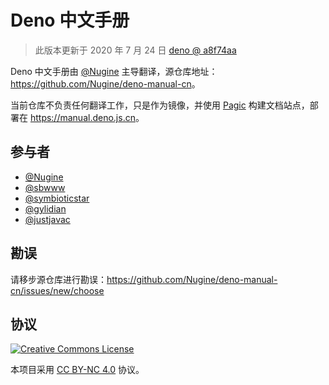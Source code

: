 # Deno 中文手册

> 此版本更新于 2020 年 7 月 24 日 [deno @ a8f74aa](https://github.com/denoland/deno/tree/a8f74aa381c99e9c3c3d8fdfde02919966a3a824)

Deno 中文手册由 [@Nugine](https://github.com/Nugine) 主导翻译，源仓库地址：<https://github.com/Nugine/deno-manual-cn>。

当前仓库不负责任何翻译工作，只是作为镜像，并使用 [Pagic](https://github.com/xcatliu/pagic) 构建文档站点，部署在 <https://manual.deno.js.cn>。

## 参与者

- [@Nugine](https://github.com/Nugine)
- [@sbwww](https://github.com/sbwww)
- [@symbioticstar](https://github.com/symbioticstar)
- [@gylidian](https://github.com/gylidian)
- [@justjavac](https://github.com/justjavac)

## 勘误

请移步源仓库进行勘误：<https://github.com/Nugine/deno-manual-cn/issues/new/choose>

## 协议

[![Creative Commons License](https://licensebuttons.net/l/by-nc/4.0/88x31.png)](http://creativecommons.org/licenses/by-nc/4.0/)

本项目采用 [CC BY-NC 4.0](http://creativecommons.org/licenses/by-nc/4.0/) 协议。

